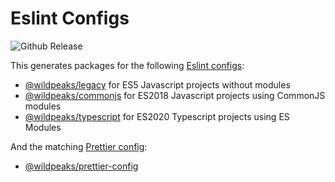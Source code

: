# Eslint Configs

![Github Release](https://img.shields.io/github/v/release/wildpeaks/packages-eslint-config.svg?label=Release&logo=github&logoColor=eceff4&colorA=4c566a&colorB=11abfb)

This generates packages for the following [Eslint configs](https://eslint.org/docs/developer-guide/shareable-configs):
 - [@wildpeaks/legacy](https://www.npmjs.com/package/@wildpeaks/eslint-config-legacy) for ES5 Javascript projects without modules
 - [@wildpeaks/commonjs](https://www.npmjs.com/package/@wildpeaks/eslint-config-commonjs) for ES2018 Javascript projects using CommonJS modules
 - [@wildpeaks/typescript](https://www.npmjs.com/package/@wildpeaks/eslint-config-typescript) for ES2020 Typescript projects using ES Modules

And the matching [Prettier config](https://prettier.io/docs/en/configuration.html#sharing-configurations):
 - [@wildpeaks/prettier-config](https://www.npmjs.com/package/@wildpeaks/prettier-config)
